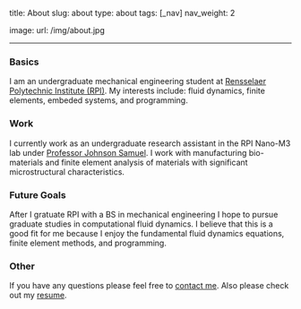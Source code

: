 title: About
slug: about
type: about
tags: [_nav]
nav_weight: 2

image:
    url: /img/about.jpg

---
### Basics

I am an undergraduate mechanical engineering student at [Rensselaer Polytechnic Institute (RPI)](http://www.rpi.edu). My interests include: fluid dynamics, finite elements, embeded systems, and programming.

### Work
I currently work as an undergraduate research assistant in the RPI Nano-M3 lab under [Professor Johnson Samuel](http://www.johnsonsamuel.com). I work with manufacturing bio-materials and finite element analysis of materials with significant microstructural characteristics.

### Future Goals
After I gratuate RPI with a BS in mechanical engineering I hope to pursue graduate studies in computational fluid dynamics. I believe that this is a good fit for me because I enjoy the fundamental fluid dynamics equations, finite element methods, and programming. 

### Other
If you have any questions please feel free to [contact me](contact.html). Also please check out my [resume](resume.html).
